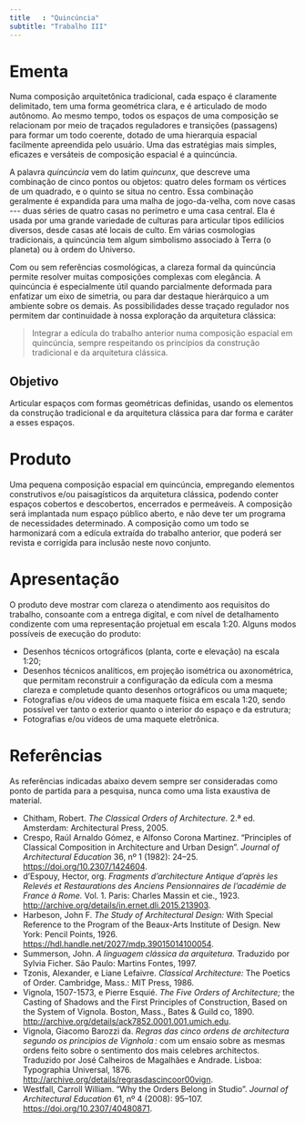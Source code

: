 ```yaml
---
title   : "Quincúncia"
subtitle: "Trabalho III"
---
```


# Ementa #

Numa composição arquitetônica tradicional, cada espaço é claramente
delimitado, tem uma forma geométrica clara, e é articulado de modo
autônomo. Ao mesmo tempo, todos os espaços de uma composição se
relacionam por meio de traçados reguladores e transições (passagens)
para formar um todo coerente, dotado de uma hierarquia espacial
facilmente apreendida pelo usuário. Uma das estratégias mais simples,
eficazes e versáteis de composição espacial é a quincúncia.

A palavra *quincúncia* vem do latim *quincunx*, que descreve uma
combinação de cinco pontos ou objetos: quatro deles formam os vértices
de um quadrado, e o quinto se situa no centro. Essa combinação
geralmente é expandida para uma malha de jogo-da-velha, com nove casas
--- duas séries de quatro casas no perímetro e uma casa central.
Ela é usada por uma grande variedade de culturas para articular tipos
edilícios diversos, desde casas até locais de culto. Em várias
cosmologias tradicionais, a quincúncia tem algum simbolismo associado à
Terra (o planeta) ou à ordem do Universo.

Com ou sem referências cosmológicas, a clareza formal da quincúncia
permite resolver muitas composições complexas com elegância. A
quincúncia é especialmente útil quando parcialmente deformada para
enfatizar um eixo de simetria, ou para dar destaque hierárquico a um
ambiente sobre os demais. As possibilidades desse traçado regulador nos
permitem dar continuidade à nossa exploração da arquitetura clássica:

> Integrar a edícula do trabalho anterior numa composição espacial em
> quincúncia, sempre respeitando os princípios da construção tradicional
> e da arquitetura clássica.

## Objetivo ##

Articular espaços com formas geométricas definidas, usando os
elementos da construção tradicional e da arquitetura clássica para dar
forma e caráter a esses espaços.

# Produto #

Uma pequena composição espacial em quincúncia, empregando elementos
construtivos e/ou paisagísticos da arquitetura clássica, podendo conter
espaços cobertos e descobertos, encerrados e permeáveis. A composição
será implantada num espaço público aberto, e não deve ter um programa de
necessidades determinado. A composição como um todo se harmonizará com a
edícula extraída do trabalho anterior, que poderá ser revista e
corrigida para inclusão neste novo conjunto.

# Apresentação #

O produto deve mostrar com clareza o atendimento aos requisitos do
trabalho, consoante com a entrega digital, e com nível de detalhamento
condizente com uma representação projetual em escala 1:20. Alguns modos
possíveis de execução do produto:

- Desenhos técnicos ortográficos (planta, corte e elevação) na escala
  1:20;
- Desenhos técnicos analíticos, em projeção isométrica ou axonométrica,
  que permitam reconstruir a configuração da edícula com a mesma clareza
  e completude quanto desenhos ortográficos ou uma maquete;
- Fotografias e/ou vídeos de uma maquete física em escala 1:20, sendo
  possível ver tanto o exterior quanto o interior do espaço e da
  estrutura;
- Fotografias e/ou vídeos de uma maquete eletrônica.

# Referências #

As referências indicadas abaixo devem sempre ser consideradas como ponto
de partida para a pesquisa, nunca como uma lista exaustiva de material.

- Chitham, Robert. *The Classical Orders of Architecture.* 2.ª ed.
  Amsterdam: Architectural Press, 2005.
- Crespo, Raúl Arnaldo Gómez, e Alfonso Corona Martinez. “Principles of
  Classical Composition in Architecture and Urban Design”. *Journal of
  Architectural Education* 36, nº 1 (1982): 24–25.
  https://doi.org/10.2307/1424604.
- d’Espouy, Hector, org. *Fragments d’architecture Antique d’après les
  Relevés et Restaurations des Anciens Pensionnaires de l’académie de
  France à Rome.* Vol. 1. Paris: Charles Massin et cie., 1923.
  http://archive.org/details/in.ernet.dli.2015.213903.
- Harbeson, John F. *The Study of Architectural Design:* With Special
  Reference to the Program of the Beaux-Arts Institute of Design. New
  York: Pencil Points, 1926.
  https://hdl.handle.net/2027/mdp.39015014100054.
- Summerson, John. *A linguagem clássica da arquitetura.* Traduzido por
  Sylvia Ficher. São Paulo: Martins Fontes, 1997.
- Tzonis, Alexander, e Liane Lefaivre. *Classical Architecture:* The
  Poetics of Order. Cambridge, Mass.: MIT Press, 1986.
- Vignola, 1507-1573, e Pierre Esquié. *The Five Orders of Architecture;*
  the Casting of Shadows and the First Principles of Construction, Based
  on the System of Vignola. Boston, Mass., Bates & Guild co, 1890.
  http://archive.org/details/ack7852.0001.001.umich.edu.
- Vignola, Giacomo Barozzi da. *Regras das cinco ordens de architectura
  segundo os principios de Vignhola :* com um ensaio sobre as mesmas ordens
  feito sobre o sentimento dos mais celebres architectos. Traduzido por
  José Calheiros de Magalhães e Andrade. Lisboa: Typographia Universal, 1876.
  http://archive.org/details/regrasdascincoor00vign.
- Westfall, Carroll William. “Why the Orders Belong in Studio”. *Journal
  of Architectural Education* 61, nº 4 (2008): 95–107.
  https://doi.org/10.2307/40480871.

